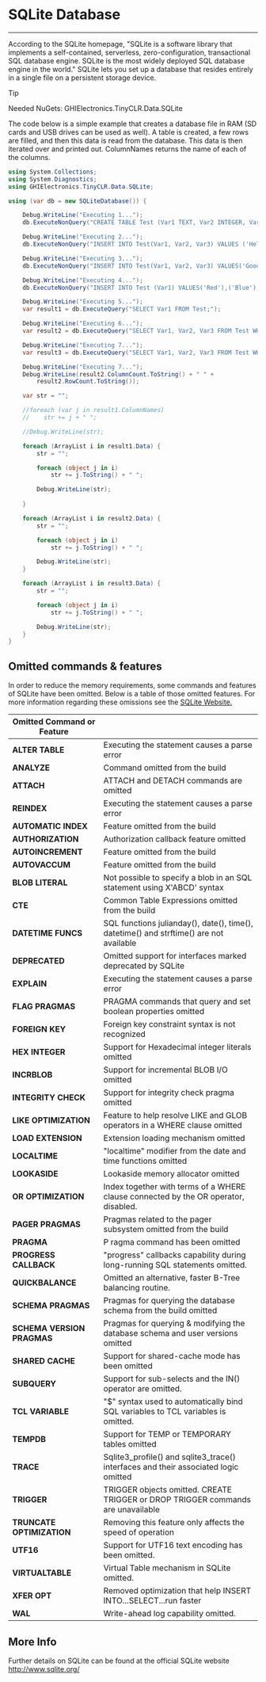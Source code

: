 # SQLite Database
---
According to the SQLite homepage, "SQLite is a software library that implements a self-contained, serverless, zero-configuration, transactional SQL database engine. SQLite is the most widely deployed SQL database engine in the world." SQLite lets you set up a database that resides entirely in a single file on a persistent storage device.

> [!TIP]
> Needed NuGets: GHIElectronics.TinyCLR.Data.SQLite



The code below is a simple example that creates a database file in RAM (SD cards and USB drives can be used as well). A table is created, a few rows are filled, and then this data is read from the database. This data is then iterated over and printed out. ColumnNames returns the name of each of the columns.

```cs
using System.Collections;
using System.Diagnostics;
using GHIElectronics.TinyCLR.Data.SQLite;

using (var db = new SQLiteDatabase()) {

    Debug.WriteLine("Executing 1...");
    db.ExecuteNonQuery("CREATE TABLE Test (Var1 TEXT, Var2 INTEGER, Var3 DOUBLE);");

    Debug.WriteLine("Executing 2...");
    db.ExecuteNonQuery("INSERT INTO Test(Var1, Var2, Var3) VALUES ('Hello, World!', 25, 3.14);");

    Debug.WriteLine("Executing 3...");
    db.ExecuteNonQuery("INSERT INTO Test(Var1, Var2, Var3) VALUES('Goodbye, World!', 15, 6.28); ");

    Debug.WriteLine("Executing 4...");
    db.ExecuteNonQuery("INSERT INTO Test (Var1) VALUES('Red'),('Blue'),('Green'),('White');");

    Debug.WriteLine("Executing 5...");
    var result1 = db.ExecuteQuery("SELECT Var1 FROM Test;");

    Debug.WriteLine("Executing 6...");
    var result2 = db.ExecuteQuery("SELECT Var1, Var2, Var3 FROM Test WHERE Var2 > 10;");

    Debug.WriteLine("Executing 7...");
    var result3 = db.ExecuteQuery("SELECT Var1, Var2, Var3 FROM Test WHERE Var2 BETWEEN 24 AND 26");

    Debug.WriteLine("Executing 7...");
    Debug.WriteLine(result2.ColumnCount.ToString() + " " +
        result2.RowCount.ToString());

    var str = "";

    //foreach (var j in result1.ColumnNames)
    //    str += j + " ";

    //Debug.WriteLine(str);

    foreach (ArrayList i in result1.Data) {
        str = "";

        foreach (object j in i)
            str += j.ToString() + " ";

        Debug.WriteLine(str);
                
    }

    foreach (ArrayList i in result2.Data) {
        str = "";

        foreach (object j in i)
            str += j.ToString() + " ";

        Debug.WriteLine(str);
    }

    foreach (ArrayList i in result3.Data) {
        str = "";

        foreach (object j in i)
            str += j.ToString() + " ";

        Debug.WriteLine(str);
    }
}
``` 

## Omitted commands & features

In order to reduce the memory requirements, some commands and features of SQLite have been omitted. Below is a table of those omitted features.
For more information regarding these omissions see the [SQLite Website.](https://www.sqlite.org/compile.html) 

|Omitted Command or Feature                  |                                                               |             
|----------------------------|---------------------------------------------------------------|
| **ALTER TABLE**            | Executing the statement causes a parse error                  | 
| **ANALYZE**                | Command omitted from the build                                | 
| **ATTACH**                 | ATTACH and DETACH commands are omitted                        | 
| **REINDEX**                | Executing the statement causes a parse error                  | 
| **AUTOMATIC INDEX**        | Feature omitted from the build                                |
| **AUTHORIZATION**          | Authorization callback feature omitted                        |
| **AUTOINCREMENT**          | Feature omitted from the build                                |
| **AUTOVACCUM**             | Feature omitted from the build                                |
| **BLOB LITERAL**           | Not possible to specify a blob in an SQL statement using X'ABCD' syntax |
| **CTE**                    | Common Table Expressions omitted from the build  |
| **DATETIME FUNCS**         | SQL functions julianday(), date(), time(), datetime() and strftime() are not available  |
| **DEPRECATED**             | Omitted support for interfaces marked deprecated by SQLite  |
| **EXPLAIN**                | Executing the statement causes a parse error                                |
| **FLAG PRAGMAS**           | PRAGMA commands that query and set boolean properties omitted |
| **FOREIGN KEY**            | Foreign key constraint syntax is not recognized      |
| **HEX INTEGER**            | Support for Hexadecimal integer literals omitted      |
| **INCRBLOB**               | Support for incremental BLOB I/O omitted      |
| **INTEGRITY CHECK**        | Support for integrity check pragma omitted      |
| **LIKE OPTIMIZATION**      | Feature to help resolve LIKE and GLOB operators in a WHERE clause omitted     |
| **LOAD EXTENSION**         | Extension loading mechanism omitted    |
| **LOCALTIME**              | "localtime" modifier from the date and time functions omitted    |
| **LOOKASIDE**              | Lookaside memory allocator omitted   |
| **OR OPTIMIZATION**        | Index together with terms of a WHERE clause connected by the OR operator, disabled.   |
| **PAGER PRAGMAS**          | Pragmas related to the pager subsystem omitted from the build   |
| **PRAGMA**                 | P ragma command has been omitted                                 |
| **PROGRESS CALLBACK**      | "progress" callbacks capability during long-running SQL statements omitted.       |
| **QUICKBALANCE**           | Omitted an alternative, faster B-Tree balancing routine.      |
| **SCHEMA PRAGMAS**         | Pragmas for querying the database schema from the build omitted      |
| **SCHEMA VERSION PRAGMAS** | Pragmas for querying & modifying the database schema and user versions omitted     |
| **SHARED CACHE**           | Support for shared-cache mode has been omitted     |
| **SUBQUERY**               | Support for sub-selects and the IN() operator are omitted.     |
| **TCL VARIABLE**           | "$" syntax used to automatically bind SQL variables to TCL variables is omitted.     |
| **TEMPDB**                 | Support for TEMP or TEMPORARY tables omitted     |
| **TRACE**                  | Sqlite3_profile() and sqlite3_trace() interfaces and their associated logic omitted     |
| **TRIGGER**                | TRIGGER objects omitted. CREATE TRIGGER or DROP TRIGGER commands are unavailable     |
| **TRUNCATE OPTIMIZATION**  | Removing this feature only affects the speed of operation     |
| **UTF16**                  | Support for UTF16 text encoding has been omitted.     |
| **VIRTUALTABLE**           | Virtual Table mechanism in SQLite omitted.     |
| **XFER OPT**               | Removed optimization that help INSERT INTO...SELECT...run faster     |
| **WAL**                    | Write-ahead log capability omitted.      |


## More Info
Further details on SQLite can be found at the official SQLite website http://www.sqlite.org/
